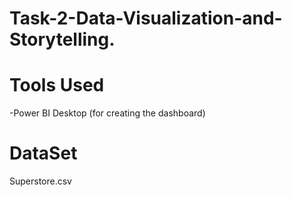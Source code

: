 # Task-2-Data-Visualization-and-Storytelling.

# Tools Used
-Power BI Desktop (for creating the dashboard)

# DataSet 

Superstore.csv

